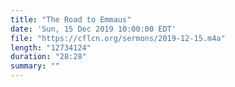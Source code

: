 ```yaml
---
title: "The Road to Emmaus"
date: 'Sun, 15 Dec 2019 10:00:00 EDT'
file: "https://cflcn.org/sermons/2019-12-15.m4a"
length: "12734124"
duration: "28:28"
summary: ""
---
```

